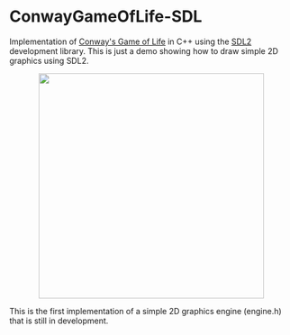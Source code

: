 # ConwayGameOfLife-SDL

Implementation of [Conway's Game of Life](https://en.wikipedia.org/wiki/Conway%27s_Game_of_Life) in C++ using the [SDL2](https://www.libsdl.org/) development library.
This is just a demo showing how to draw simple 2D graphics using SDL2.
<p align="center">
  <img width="400" height="400" src="https://i.imgur.com/s2SkU8I.gif">
</p>

This is the first implementation of a simple 2D graphics engine (engine.h) that is still in development.
